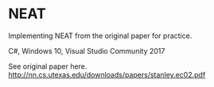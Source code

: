 # NEAT
Implementing NEAT from the original paper for practice. 

C#, Windows 10, Visual Studio Community 2017

See original paper here. 
http://nn.cs.utexas.edu/downloads/papers/stanley.ec02.pdf
